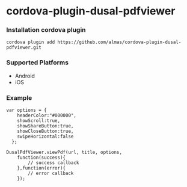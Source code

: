# cordova-plugin-dusal-pdfviewer


### Installation cordova plugin

```
cordova plugin add https://github.com/almas/cordova-plugin-dusal-pdfviewer.git
```

### Supported Platforms
- Android
- iOS

### Example

```
var options = {
    headerColor:"#000000",
    showScroll:true,
    showShareButton:true,
    showCloseButton:true,
    swipeHorizontal:false
  };

DusalPdfViewer.viewPdf(url, title, options,
    function(success){
        // success callback
    },function(error){
        // error callback
    });
```
